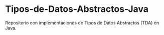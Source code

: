 # Tipos-de-Datos-Abstractos-Java
Repositorio con implementaciones de Tipos de Datos Abstractos (TDA) en Java.
